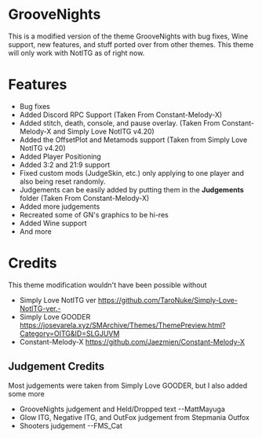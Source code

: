 GrooveNights
============
This is a modified version of the theme GrooveNights with bug fixes, Wine support, new features, and stuff ported over from other themes. This theme will only work with NotITG as of right now.
# Features
- Bug fixes
- Added Discord RPC Support (Taken From Constant-Melody-X) 
- Added stitch, death, console, and pause overlay. (Taken From Constant-Melody-X and Simply Love NotITG v4.20)   
- Added the OffsetPlot and Metamods support (Taken from Simply Love NotITG v4.20)
- Added Player Positioning
- Added 3:2 and 21:9 support
- Fixed custom mods (JudgeSkin, etc.) only applying to one player and also being reset randomly.
- Judgements can be easily added by putting them in the __Judgements__ folder (Taken From Constant-Melody-X) 
- Added more judgements
- Recreated some of GN's graphics to be hi-res
- Added Wine support
- And more
# Credits
This theme modification wouldn't have been possible without 
- Simply Love NotITG ver https://github.com/TaroNuke/Simply-Love-NotITG-ver.-
- Simply Love GOODER https://josevarela.xyz/SMArchive/Themes/ThemePreview.html?Category=OITG&ID=SLGJUVM
- Constant-Melody-X https://github.com/Jaezmien/Constant-Melody-X
## Judgement Credits
Most judgements were taken from Simply Love GOODER, but I also added some more
- GrooveNights judgement and Held/Dropped text --MattMayuga
- Glow ITG, Negative ITG, and OutFox judgement from Stepmania Outfox
- Shooters judgement --FMS_Cat

